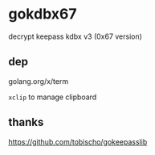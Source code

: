 # gokdbx67
decrypt keepass kdbx v3 (0x67 version)

## dep

golang.org/x/term

`xclip` to manage clipboard

## thanks

https://github.com/tobischo/gokeepasslib
